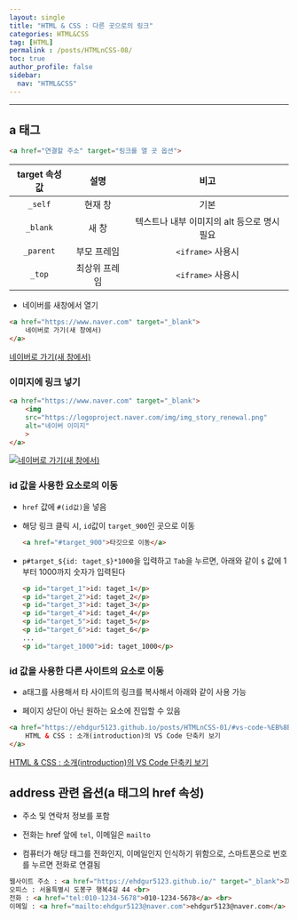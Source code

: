 ```yaml
---
layout: single
title: "HTML & CSS : 다른 곳으로의 링크"
categories: HTML&CSS
tag: [HTML]
permalink : /posts/HTMLnCSS-08/
toc: true
author_profile: false
sidebar:
  nav: "HTML&CSS"
---
```


<hr>

## a 태그

```html
<a href="연결할 주소" target="링크를 열 곳 옵션">
```

| target 속성값 |      설명     |                     비고                    |
|:-------------:|:-------------:|:-------------------------------------------:|
|   `_self`     |    현재 창    |                     기본                    |
|   `_blank`    |     새 창     | 텍스트나 내부 이미지의 alt 등으로 명시 필요 |
|  `_parent`    |  부모 프레임  |               `<iframe>` 사용시               |
|    `_top`     | 최상위 프레임 |               `<iframe>` 사용시               |

- 네이버를 새창에서 열기

```html
<a href="https://www.naver.com" target="_blank">
    네이버로 가기(새 창에서)
</a>
```

<a href="https://www.naver.com" target="_blank">네이버로 가기(새 창에서)</a>

### 이미지에 링크 넣기

```html
<a href="https://www.naver.com" target="_blank">
    <img 
    src="https://logoproject.naver.com/img/img_story_renewal.png"
    alt="네이버 이미지"
    >
</a>
```

[![네이버로 가기(새 창에서)](https://logoproject.naver.com/img/img_story_renewal.png)](https://www.naver.com)


### id 값을 사용한 요소로의 이동

- `href` 값에 `#(id값)`을 넣음

- 해당 링크 클릭 시, `id`값이 `target_900`인 곳으로 이동

    ```html
    <a href="#target_900">타깃으로 이동</a>
    ```

- `p#target_${id: taget_$}*1000`을 입력하고 `Tab`을 누르면, 아래와 같이 `$` 값에 1부터 1000까지 숫자가 입력된다 

    ```html
    <p id="target_1">id: taget_1</p>
    <p id="target_2">id: taget_2</p>
    <p id="target_3">id: taget_3</p>
    <p id="target_4">id: taget_4</p>
    <p id="target_5">id: taget_5</p>
    <p id="target_6">id: taget_6</p>
    ...
    <p id="target_1000">id: taget_1000</p>
    ```

### id 값을 사용한 다른 사이트의 요소로 이동

- a태그를 사용해서 타 사이트의 링크를 복사해서 아래와 같이 사용 가능

- 페이지 상단이 아닌 원하는 요소에 진입할 수 있음

```html
<a href="https://ehdgur5123.github.io/posts/HTMLnCSS-01/#vs-code-%EB%8B%A8%EC%B6%95%ED%82%A4" target="_blank">
    HTML & CSS : 소개(introduction)의 VS Code 단축키 보기 
</a>
```

<a href="https://ehdgur5123.github.io/posts/HTMLnCSS-01/#vs-code-%EB%8B%A8%EC%B6%95%ED%82%A4" target="_blank">
    HTML & CSS : 소개(introduction)의 VS Code 단축키 보기 
</a>

## address 관련 옵션(a 태그의 href 속성)

- 주소 및 연락처 정보를 포함

- 전화는 href 앞에 `tel`, 이메일은 `mailto`

- 컴퓨터가 해당 태그를 전화인지, 이메일인지 인식하기 위함으로, 스마트폰으로 번호를 누르면 전화로 연결됨
 
```html
웹사이트 주소 : <a href="https://ehdgur5123.github.io/" target="_blank">끄적끄적</a> <br>
오피스 : 서울특별시 도봉구 행복4길 44 <br>
전화 : <a href="tel:010-1234-5678">010-1234-5678</a> <br>
이메일 : <a href="mailto:ehdgur5123@naver.com">ehdgur5123@naver.com</a> <br>
```